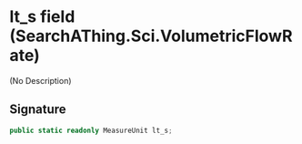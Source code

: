 # lt_s field (SearchAThing.Sci.VolumetricFlowRate)
(No Description)

## Signature
```csharp
public static readonly MeasureUnit lt_s;
```
